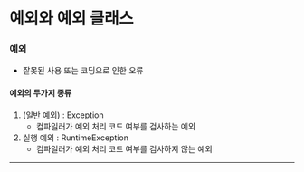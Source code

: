 # 예외와 예외 클래스 

### 예외 
- 잘못된 사용 또는 코딩으로 인한 오류 

#### 예외의 두가지 종류 
1. (일반 예외) : Exception
    - 컴파일러가 예외 처리 코드 여부를 검사하는 예외 
2. 실행 예외 : RuntimeException
    - 컴파일러가 예외 처리 코드 여부를 검사하지 않는 예외 

---
